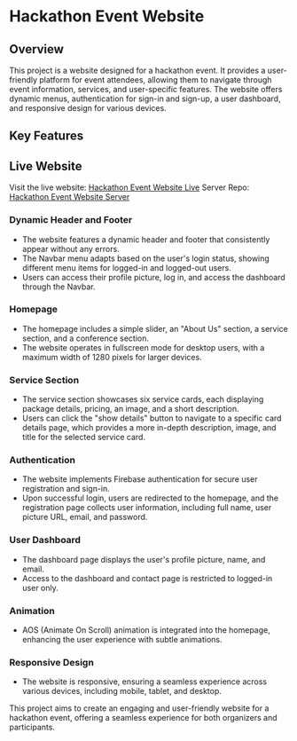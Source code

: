 

# Hackathon Event Website

## Overview

This project is a website designed for a hackathon event. It provides a user-friendly platform for event attendees, allowing them to navigate through event information, services, and user-specific features. The website offers dynamic menus, authentication for sign-in and sign-up, a user dashboard, and responsive design for various devices.

## Key Features

## Live Website

Visit the live website: [Hackathon Event Website Live](https://hackathons-45cee.web.app/)
Server Repo: [Hackathon Event Website Server](https://hackathons-45cee.web.app/)

### Dynamic Header and Footer 

- The website features a dynamic header and footer that consistently appear without any errors.
- The Navbar menu adapts based on the user's login status, showing different menu items for logged-in and logged-out users.
- Users can access their profile picture, log in, and access the dashboard through the Navbar.

### Homepage

- The homepage includes a simple slider, an "About Us" section, a service section, and a conference section.
- The website operates in fullscreen mode for desktop users, with a maximum width of 1280 pixels for larger devices.

### Service Section

- The service section showcases six service cards, each displaying package details, pricing, an image, and a short description.
- Users can click the "show details" button to navigate to a specific card details page, which provides a more in-depth description, image, and title for the selected service card.

### Authentication

- The website implements Firebase authentication for secure user registration and sign-in.
- Upon successful login, users are redirected to the homepage, and the registration page collects user information, including full name, user picture URL, email, and password.

### User Dashboard

- The dashboard page displays the user's profile picture, name, and email.
- Access to the dashboard and contact page is restricted to logged-in user only.

### Animation

- AOS (Animate On Scroll) animation is integrated into the homepage, enhancing the user experience with subtle animations.

### Responsive Design

- The website is responsive, ensuring a seamless experience across various devices, including mobile, tablet, and desktop.

This project aims to create an engaging and user-friendly website for a hackathon event, offering a seamless experience for both organizers and participants.